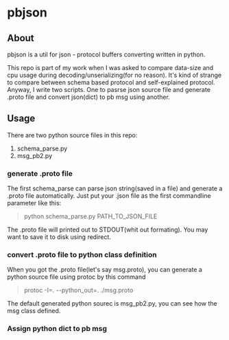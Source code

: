 pbjson
======

About
-----

pbjson is a util for json - protocol buffers converting written in python.

This repo is part of my work when I was asked to compare data-size and
cpu usage during decoding/unserializing(for no reason). It's kind of strange to compare
between schema based protocol and self-explained protocol. Anyway, I write
two scripts. One to pasrse json source file and generate .proto file and convert json(dict)
to pb msg using another.

Usage
-----

There are two python source files in this repo:

1.  schema_parse.py
2.  msg_pb2.py

### generate .proto file
The first schema_parse can parse json string(saved in a file) and generate a .proto file automatically.
Just put your .json file as the first commandline parameter like this:

>    python schema_parse.py PATH_TO_JSON_FILE

The .proto file will printed out to STDOUT(whit out formating). You may want to save it to disk using redirect.

### convert .proto file to python class definition

When you got the .proto file(let's say msg.proto), you can generate a python source file using protoc
by this command

>   protoc -I=. --python_out=. ./msg.proto 

The default generated python sourec is msg_pb2.py, you can see how the msg class defined.

### Assign python dict to pb msg